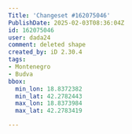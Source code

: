 ```yaml
---
Title: 'Changeset #162075046'
PublishDate: 2025-02-03T08:36:04Z
id: 162075046
user: dada24
comment: deleted shape
created_by: iD 2.30.4
tags:
- Montenegro
- Budva
bbox:
  min_lon: 18.8372382
  min_lat: 42.2782443
  max_lon: 18.8373984
  max_lat: 42.2783419

---
```

